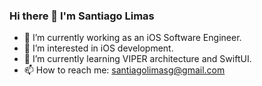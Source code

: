 ### Hi there 👋 I'm Santiago Limas

- 🔭 I’m currently working as an iOS Software Engineer.
- 👀 I’m interested in iOS development.
- 🌱 I’m currently learning VIPER architecture and SwiftUI.
- 📫 How to reach me: santiagolimasg@gmail.com

